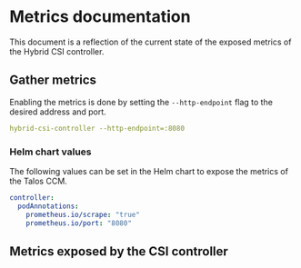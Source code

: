# Metrics documentation

This document is a reflection of the current state of the exposed metrics of the Hybrid CSI controller.

## Gather metrics

Enabling the metrics is done by setting the `--http-endpoint` flag to the desired address and port.

```yaml
hybrid-csi-controller --http-endpoint=:8080
```

### Helm chart values

The following values can be set in the Helm chart to expose the metrics of the Talos CCM.

```yaml
controller:
  podAnnotations:
    prometheus.io/scrape: "true"
    prometheus.io/port: "8080"
```

## Metrics exposed by the CSI controller
